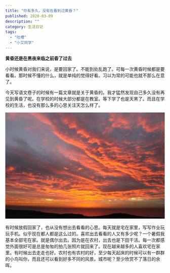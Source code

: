 ```yaml
---
title: "你有多久，没有在看到过黄昏？"
published: 2020-03-09
description: ""
category: 生活日记
tags: 
  - "吐槽"
  - "小艾同学"
---
```


**黄昏还是在黑夜来临之前昏了过去**

小时候黄昏对我们来说，是要回家了。不能到处乱跑了。可每一次黄昏时候都是要看看。那时候不懂的什么，就是单纯的觉得好看。习以为常的可能也就不那么在意了。

今天写语文卷子的时候有一篇文章就是关于黄昏的。我才猛然发现自己多久没有再见到黄昏了呢。在学校的时候大部分都是在教室。等下学了也是天黑了。而且在学校的生活，也没有那么多的心思关注天怎么样了。

![](assets/bb68c506a30c76a.jpg)

有时候放假回家了，也从没有想出去看看的心思。每天就是宅在家里，写写作业玩玩手机。似乎现在都人都是这么过的。喜欢出去看看的人又有多少呢？一个暑假我基本全部宅在家。就是偶尔出去。因为是在农村，出去也是下田干活。每一次都感觉外面很好可是总是匆匆的拍几张照片就回来了。现在越来越多的人喜欢宅在家里。有时候出去走走也好。农村也有农村的好，至少每天起床的时候可以有一群群的小鸟叫你，而且还可以看到好多不同的风景。城市呢？至少欣赏不了落日的余晖。
